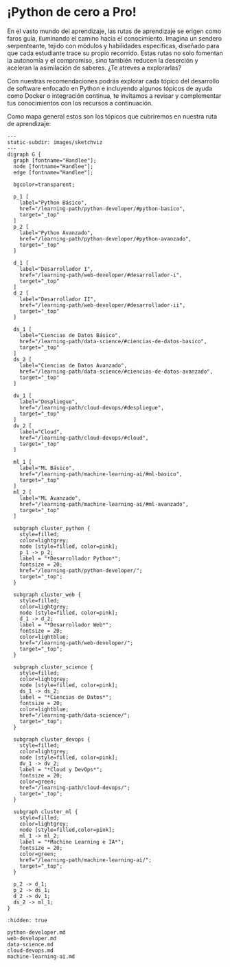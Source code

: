 # ¡Python de cero a Pro!

En el vasto mundo del aprendizaje, las rutas de aprendizaje se erigen como faros
guía, iluminando el camino hacia el conocimiento. Imagina un sendero
serpenteante, tejido con módulos y habilidades específicas, diseñado para que
cada estudiante trace su propio recorrido. Estas rutas no solo fomentan la
autonomía y el compromiso, sino también reducen la deserción y aceleran la
asimilación de saberes. ¿Te atreves a explorarlas?

Con nuestras recomendaciones podrás explorar cada tópico del desarrollo de
software enfocado en Python e incluyendo algunos tópicos de ayuda como Docker o
integración continua, te invitamos a revisar y complementar tus conocimientos
con los recursos a continuación.

Como mapa general estos son los tópicos que cubriremos en nuestra ruta de
aprendizaje:


```{sketchviz}
---
static-subdir: images/sketchviz
---
digraph G {
  graph [fontname="Handlee"];
  node [fontname="Handlee"];
  edge [fontname="Handlee"];

  bgcolor=transparent;
  
  p_1 [
    label="Python Básico",
    href="/learning-path/python-developer/#python-basico", 
    target="_top"
  ]
  p_2 [
    label="Python Avanzado",
    href="/learning-path/python-developer/#python-avanzado", 
    target="_top"
  ]
  
  d_1 [
    label="Desarrollador I",
    href="/learning-path/web-developer/#desarrollador-i", 
    target="_top"
  ]
  d_2 [
    label="Desarrollador II",
    href="/learning-path/web-developer/#desarrollador-ii", 
    target="_top"
  ]
  
  ds_1 [
    label="Ciencias de Datos Básico",
    href="/learning-path/data-science/#ciencias-de-datos-basico", 
    target="_top"
  ]
  ds_2 [
    label="Ciencias de Datos Avanzado",
    href="/learning-path/data-science/#ciencias-de-datos-avanzado", 
    target="_top"
  ]
  
  dv_1 [
    label="Despliegue",
    href="/learning-path/cloud-devops/#despliegue", 
    target="_top"
  ]
  dv_2 [
    label="Cloud",
    href="/learning-path/cloud-devops/#cloud", 
    target="_top"
  ]
  
  ml_1 [
    label="ML Básico",
    href="/learning-path/machine-learning-ai/#ml-basico", 
    target="_top"
  ]
  ml_2 [
    label="ML Avanzado",
    href="/learning-path/machine-learning-ai/#ml-avanzado", 
    target="_top"
  ]

  subgraph cluster_python {
    style=filled;
    color=lightgrey;
    node [style=filled, color=pink];
    p_1 -> p_2;
    label = "*Desarrollador Python*";
    fontsize = 20;
    href="/learning-path/python-developer/";
    target="_top";
  }

  subgraph cluster_web {
    style=filled;
    color=lightgrey;
    node [style=filled, color=pink];
    d_1 -> d_2;
    label = "*Desarrollador Web*";
    fontsize = 20;
    color=lightblue;
    href="/learning-path/web-developer/";
    target="_top";
  }
  
  subgraph cluster_science {
    style=filled;
    color=lightgrey;
    node [style=filled, color=pink];
    ds_1 -> ds_2;
    label = "*Ciencias de Datos*";
    fontsize = 20;
    color=lightblue;
    href="/learning-path/data-science/";
    target="_top";
  }
  
  subgraph cluster_devops {
    style=filled;
    color=lightgrey;
    node [style=filled, color=pink];
    dv_1 -> dv_2;
    label = "*Cloud y DevOps*";
    fontsize = 20;
    color=green;
    href="/learning-path/cloud-devops/";
    target="_top";
  }
  
  subgraph cluster_ml {
    style=filled;
    color=lightgrey;
    node [style=filled,color=pink];
    ml_1 -> ml_2;
    label = "*Machine Learning e IA*";
    fontsize = 20;
    color=green;
    href="/learning-path/machine-learning-ai/";
    target="_top";
  }
  
  p_2 -> d_1;
  p_2 -> ds_1;
  d_2 -> dv_1;
  ds_2 -> ml_1;
}
```

```{toctree}
:hidden: true

python-developer.md
web-developer.md
data-science.md
cloud-devops.md
machine-learning-ai.md
```
